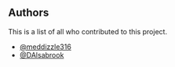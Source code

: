
## Authors
This is a list of all who contributed to this project. 

- [@meddizzle316](https://github.com/meddizzle316)
- [@DAlsabrook](https://github.com/DAlsabrook)

